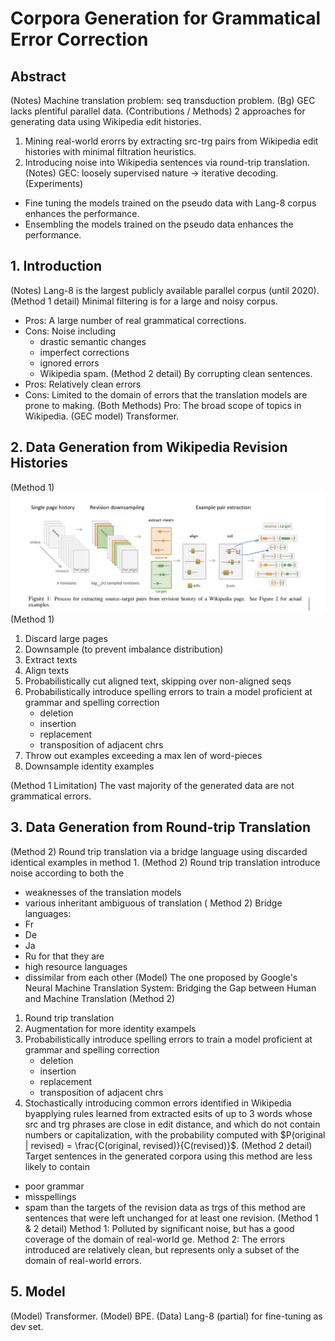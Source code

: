 # Corpora Generation for Grammatical Error Correction

## Abstract
(Notes) Machine translation problem: seq transduction problem.
(Bg) GEC lacks plentiful parallel data.
(Contributions / Methods) 2 approaches for generating data using Wikipedia edit histories.
  1. Mining real-world erorrs by extracting src-trg pairs from Wikipedia edit histories with minimal filtration heuristics.
  2. Introducing noise into Wikipedia sentences via round-trip translation.
(Notes) GEC: loosely supervised nature -> iterative decoding.
(Experiments)
  + Fine tuning the models trained on the pseudo data with Lang-8 corpus enhances the performance.
  + Ensembling the models trained on the pseudo data enhances the performance.

## 1. Introduction
(Notes) Lang-8 is the largest publicly available parallel corpus (until 2020).
(Method 1 detail) Minimal filtering is for a large and noisy corpus.
  + Pros: A large number of real grammatical corrections.
  + Cons: Noise including
    + drastic semantic changes
    + imperfect corrections
    + ignored errors
    + Wikipedia spam.
(Method 2 detail) By corrupting clean sentences.
  + Pros: Relatively clean errors
  + Cons: Limited to the domain of errors that the translation models are prone to making.
(Both Methods) Pro: The broad scope of topics in Wikipedia.
(GEC model) Transformer.

## 2. Data Generation from Wikipedia Revision Histories
(Method 1) ![method1](imgs/CorporaGenerationforGrammaticalErrorCorrection.jpg)
(Method 1)
1. Discard large pages
2. Downsample (to prevent imbalance distribution)
3. Extract texts
4. Align texts
5. Probabilistically cut aligned text, skipping over non-aligned seqs
6. Probabilistically introduce spelling errors to train a model proficient at grammar and spelling correction
    + deletion
    + insertion
    + replacement
    + transposition of adjacent chrs
7. Throw out examples exceeding a max len of word-pieces
8. Downsample identity examples

(Method 1 Limitation) The vast majority of the generated data are not grammatical errors.

## 3. Data Generation from Round-trip Translation
(Method 2) Round trip translation via a bridge language using discarded identical examples in method 1.
(Method 2) Round trip translation introduce noise according to both the
+ weaknesses of the translation models
+ various inheritant ambiguous of translation
( Method 2) Bridge languages:
+ Fr
+ De
+ Ja
+ Ru
for that they are
+ high resource languages
+ dissimilar from each other
(Model) The one proposed by Google's Neural Machine Translation System: Bridging the Gap between Human and Machine Translation
(Method 2)
1. Round trip translation
2. Augmentation for more identity exampels
3. Probabilistically introduce spelling errors to train a model proficient at grammar and spelling correction
    + deletion
    + insertion
    + replacement
    + transposition of adjacent chrs
4. Stochastically introducing common errors identified in Wikipedia byapplying rules learned from extracted esits of up to 3 words whose src and trg phrases are close in edit distance, and which do not contain numbers or capitalization, with the probability computed with $P(original | revised) = \frac{C(original, revised)}{C(revised)}$.
(Method 2 detail) Target sentences in the generated corpora using this method are less likely to contain
+ poor grammar
+ misspellings
+ spam
than the targets of the revision data as trgs of this method are sentences that were left unchanged for at least one revision.
(Method 1 & 2 detail)
Method 1: Polluted by significant noise, but has a good coverage of the domain of real-world ge.
Method 2: The errors introduced are relatively clean, but represents only a subset of the domain of real-world errors.

## 5. Model
(Model) Transformer.
(Model) BPE.
(Data) Lang-8 (partial) for fine-tuning as dev set.
